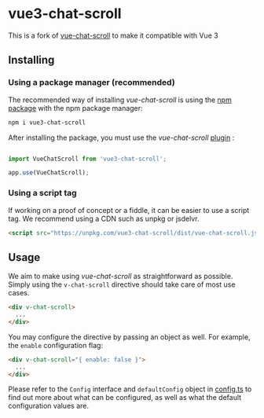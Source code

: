 # vue3-chat-scroll

This is a fork of [vue-chat-scroll](https://github.com/theomessin/vue-chat-scroll) to make it compatible with Vue 3

## Installing

### Using a package manager (recommended)

The recommended way of installing _vue-chat-scroll_ is using the [npm package](https://www.npmjs.com/package/vue3-chat-scroll) with the npm package manager:

```bash
npm i vue3-chat-scroll
```

After installing the package, you must use the _vue-chat-scroll_ [plugin](https://vuejs.org/guide/reusability/plugins.html) :

```js

import VueChatScroll from 'vue3-chat-scroll';

app.use(VueChatScroll);
```

### Using a script tag

If working on a proof of concept or a fiddle, it can be easier to use a script tag. We recommend using a CDN such as unpkg or jsdelvr.

```html
<script src="https://unpkg.com/vue3-chat-scroll/dist/vue-chat-scroll.js"></script>
```

## Usage

We aim to make using _vue-chat-scroll_ as straightforward as possible. Simply using the `v-chat-scroll` directive should take care of most use cases.

```html
<div v-chat-scroll>
  ...
</div>
```

You may configure the directive by passing an object as well. For example, the `enable` configuration flag:

```html
<div v-chat-scroll="{ enable: false }">
  ...
</div>
```

Please refer to the `Config` interface and `defaultConfig` object in [config.ts](src/config.ts) to find out more about what can be configured, as well as what the default configuration values are.